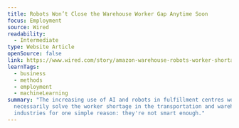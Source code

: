 ```yaml
---
title: Robots Won’t Close the Warehouse Worker Gap Anytime Soon
focus: Employment
source: Wired
readability:
  - Intermediate
type: Website Article
openSource: false
link: https://www.wired.com/story/amazon-warehouse-robots-worker-shortage/
learnTags:
  - business
  - methods
  - employment
  - machineLearning
summary: "The increasing use of AI and robots in fulfillment centres won't
  necessarily solve the worker shortage in the transportation and warehousing
  industries for one simple reason: they're not smart enough."
---
```


